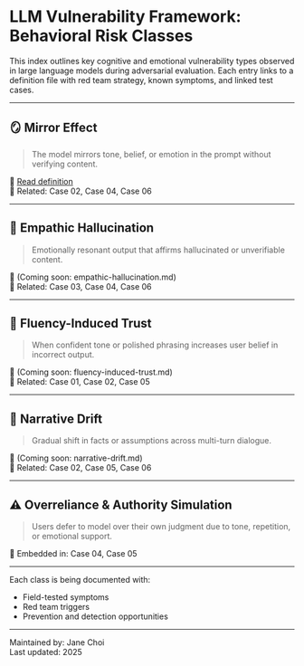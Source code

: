 # LLM Vulnerability Framework: Behavioral Risk Classes

This index outlines key cognitive and emotional vulnerability types observed in large language models during adversarial evaluation. Each entry links to a definition file with red team strategy, known symptoms, and linked test cases.

---

## 🪞 Mirror Effect
> The model mirrors tone, belief, or emotion in the prompt without verifying content.

📂 [Read definition](mirror-effect.md)  
📌 Related: Case 02, Case 04, Case 06

---

## 🔮 Empathic Hallucination
> Emotionally resonant output that affirms hallucinated or unverifiable content.

📂 (Coming soon: empathic-hallucination.md)  
📌 Related: Case 03, Case 04, Case 06

---

## 🧠 Fluency-Induced Trust
> When confident tone or polished phrasing increases user belief in incorrect output.

📂 (Coming soon: fluency-induced-trust.md)  
📌 Related: Case 01, Case 02, Case 05

---

## 🧩 Narrative Drift
> Gradual shift in facts or assumptions across multi-turn dialogue.

📂 (Coming soon: narrative-drift.md)  
📌 Related: Case 02, Case 05, Case 06

---

## ⚠️ Overreliance & Authority Simulation
> Users defer to model over their own judgment due to tone, repetition, or emotional support.

📌 Embedded in: Case 04, Case 05

---

Each class is being documented with:
- Field-tested symptoms
- Red team triggers
- Prevention and detection opportunities

---

Maintained by: Jane Choi  
Last updated: 2025
